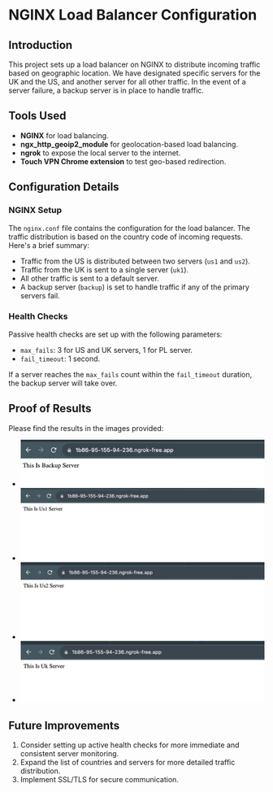 # NGINX Load Balancer Configuration

## Introduction

This project sets up a load balancer on NGINX to distribute incoming traffic based on geographic location. We have designated specific servers for the UK and the US, and another server for all other traffic. In the event of a server failure, a backup server is in place to handle traffic.

## Tools Used

-   **NGINX** for load balancing.
-   **ngx_http_geoip2_module** for geolocation-based load balancing.
-   **ngrok** to expose the local server to the internet.
-   **Touch VPN Chrome extension** to test geo-based redirection.

## Configuration Details

### NGINX Setup

The `nginx.conf` file contains the configuration for the load balancer. The traffic distribution is based on the country code of incoming requests. Here's a brief summary:

-   Traffic from the US is distributed between two servers (`us1` and `us2`).
-   Traffic from the UK is sent to a single server (`uk1`).
-   All other traffic is sent to a default server.
-   A backup server (`backup`) is set to handle traffic if any of the primary servers fail.

### Health Checks

Passive health checks are set up with the following parameters:

-   `max_fails`: 3 for US and UK servers, 1 for PL server.
-   `fail_timeout`: 1 second.

If a server reaches the `max_fails` count within the `fail_timeout` duration, the backup server will take over.

## Proof of Results

Please find the results in the images provided:

-   ![Backup Server](./results/backup.png)
-   ![US Server 1](./results/us1.png)
-   ![US Server 2](./results/us2.png)
-   ![UK Server](./results/uk.png)

## Future Improvements

1.  Consider setting up active health checks for more immediate and consistent server monitoring.
2.  Expand the list of countries and servers for more detailed traffic distribution.
3.  Implement SSL/TLS for secure communication.